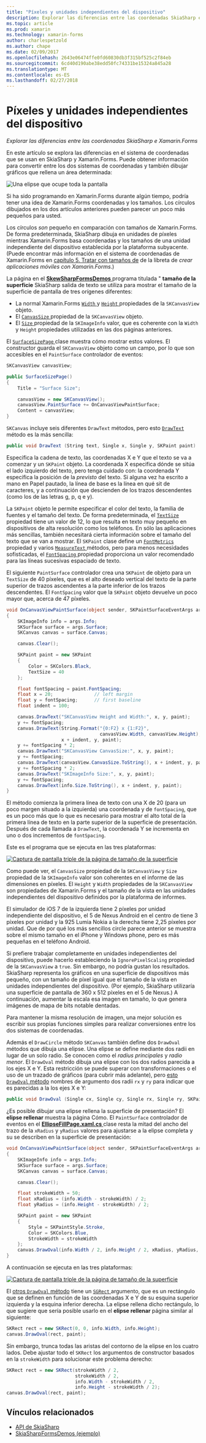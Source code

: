 ```yaml
---
title: "Píxeles y unidades independientes del dispositivo"
description: Explorar las diferencias entre las coordenadas SkiaSharp e Xamarin.Forms
ms.topic: article
ms.prod: xamarin
ms.technology: xamarin-forms
author: charlespetzold
ms.author: chape
ms.date: 02/09/2017
ms.openlocfilehash: 2643e06474ffe0fd60830db3f315bf525c2f84eb
ms.sourcegitcommit: 6cd40d190abe38edd50fc74331be15324a845a28
ms.translationtype: MT
ms.contentlocale: es-ES
ms.lasthandoff: 02/27/2018
---
```

# <a name="pixels-and-device-independent-units"></a>Píxeles y unidades independientes del dispositivo

_Explorar las diferencias entre las coordenadas SkiaSharp e Xamarin.Forms_

En este artículo se explora las diferencias en el sistema de coordenadas que se usan en SkiaSharp y Xamarin.Forms. Puede obtener información para convertir entre los dos sistemas de coordenadas y también dibujar gráficos que rellena un área determinada:

![](pixels-images/screenfillexample.png "Una elipse que ocupe toda la pantalla")

Si ha sido programando en Xamarin.Forms durante algún tiempo, podría tener una idea de Xamarin.Forms coordenadas y los tamaños. Los círculos dibujados en los dos artículos anteriores pueden parecer un poco más pequeños para usted.

Los círculos *son* pequeño en comparación con tamaños de Xamarin.Forms. De forma predeterminada, SkiaSharp dibuja en unidades de píxeles mientras Xamarin.Forms basa coordenadas y los tamaños de una unidad independiente del dispositivo establecida por la plataforma subyacente. (Puede encontrar más información en el sistema de coordenadas de Xamarin.Forms en [capítulo 5. Tratar con tamaños de](~/xamarin-forms/creating-mobile-apps-xamarin-forms/summaries/chapter05.md) de la libreta de *crear aplicaciones móviles con Xamarin.Forms*.)

La página en el [ **SkewSharpFormsDemos** ](https://developer.xamarin.com/samples/xamarin-forms/SkiaSharpForms/SkiaSharpFormsDemos/) programa titulada " **tamaño de la superficie** SkiaSharp salida de texto se utiliza para mostrar el tamaño de la superficie de pantalla de tres orígenes diferentes:

- La normal Xamarin.Forms [ `Width` ](https://developer.xamarin.com/api/property/Xamarin.Forms.VisualElement.Width/) y [ `Height` ](https://developer.xamarin.com/api/property/Xamarin.Forms.VisualElement.Height/) propiedades de la `SKCanvasView` objeto.
- El [ `CanvasSize` ](https://developer.xamarin.com/api/property/SkiaSharp.Views.Forms.SKCanvasView.CanvasSize/) propiedad de la `SKCanvasView` objeto.
- El [ `Size` ](https://developer.xamarin.com/api/property/SkiaSharp.SKImageInfo.Size/) propiedad de la `SKImageInfo` valor, que es coherente con la `Width` y `Height` propiedades utilizadas en las dos páginas anteriores.

El [ `SurfaceSizePage` ](https://github.com/xamarin/xamarin-forms-samples/blob/master/SkiaSharpForms/SkiaSharpFormsDemos/SkiaSharpFormsDemos/SkiaSharpFormsDemos/Basics/SurfaceSizePage.cs) clase muestra cómo mostrar estos valores. El constructor guarda el `SKCanvasView` objeto como un campo, por lo que son accesibles en el `PaintSurface` controlador de eventos:

```csharp
SKCanvasView canvasView;

public SurfaceSizePage()
{
    Title = "Surface Size";

    canvasView = new SKCanvasView();
    canvasView.PaintSurface += OnCanvasViewPaintSurface;
    Content = canvasView;
}
```

`SKCanvas` incluye seis diferentes `DrawText` métodos, pero esto [ `DrawText` ](https://developer.xamarin.com/api/member/SkiaSharp.SKCanvas.DrawText/p/System.String/System.Single/System.Single/SkiaSharp.SKPaint/) método es la más sencilla:

```csharp
public void DrawText (String text, Single x, Single y, SKPaint paint)
```

Especifica la cadena de texto, las coordenadas X e Y que el texto se va a comenzar y un `SKPaint` objeto. La coordenada X especifica dónde se sitúa el lado izquierdo del texto, pero tenga cuidado con: la coordenada Y especifica la posición de la *previsto* del texto. Si alguna vez ha escrito a mano en Papel pautado, la línea de base es la línea en qué sit de caracteres, y a continuación que descienden de los trazos descendentes (como los de las letras g, p, q e y).

La `SKPaint` objeto le permite especificar el color del texto, la familia de fuentes y el tamaño del texto. De forma predeterminada, el [ `TextSize` ](https://developer.xamarin.com/api/property/SkiaSharp.SKPaint.TextSize/) propiedad tiene un valor de 12, lo que resulta en texto muy pequeño en dispositivos de alta resolución como los teléfonos. En sólo las aplicaciones más sencillas, también necesitará cierta información sobre el tamaño del texto que se van a mostrar. El `SKPaint` clase define un [ `FontMetrics` ](https://developer.xamarin.com/api/property/SkiaSharp.SKPaint.FontMetrics/) propiedad y varios [ `MeasureText` ](https://developer.xamarin.com/api/member/SkiaSharp.SKPaint.MeasureText/p/System.String/) métodos, pero para menos necesidades sofisticadas, el [ `FontSpacing` ](https://developer.xamarin.com/api/property/SkiaSharp.SKPaint.FontSpacing/) propiedad proporciona un valor recomendado para las líneas sucesivas espaciado de texto.

El siguiente `PaintSurface` controlador crea una `SKPaint` de objeto para un `TextSize` de 40 píxeles, que es el alto deseado vertical del texto de la parte superior de trazos ascendentes a la parte inferior de los trazos descendentes. El `FontSpacing` valor que la `SKPaint` objeto devuelve un poco mayor que, acerca de 47 píxeles.

```csharp
void OnCanvasViewPaintSurface(object sender, SKPaintSurfaceEventArgs args)
{
    SKImageInfo info = args.Info;
    SKSurface surface = args.Surface;
    SKCanvas canvas = surface.Canvas;

    canvas.Clear();

    SKPaint paint = new SKPaint
    {
        Color = SKColors.Black,
        TextSize = 40
    };

    float fontSpacing = paint.FontSpacing;
    float x = 20;               // left margin
    float y = fontSpacing;      // first baseline
    float indent = 100;

    canvas.DrawText("SKCanvasView Height and Width:", x, y, paint);
    y += fontSpacing;
    canvas.DrawText(String.Format("{0:F2} x {1:F2}",
                                  canvasView.Width, canvasView.Height),
                    x + indent, y, paint);
    y += fontSpacing * 2;
    canvas.DrawText("SKCanvasView CanvasSize:", x, y, paint);
    y += fontSpacing;
    canvas.DrawText(canvasView.CanvasSize.ToString(), x + indent, y, paint);
    y += fontSpacing * 2;
    canvas.DrawText("SKImageInfo Size:", x, y, paint);
    y += fontSpacing;
    canvas.DrawText(info.Size.ToString(), x + indent, y, paint);
}
```

El método comienza la primera línea de texto con una X de 20 (para un poco margen situado a la izquierda) una coordenada y de `fontSpacing`, que es un poco más que lo que es necesario para mostrar el alto total de la primera línea de texto en la parte superior de la superficie de presentación. Después de cada llamada a `DrawText`, la coordenada Y se incrementa en uno o dos incrementos de `fontSpacing`.

Este es el programa que se ejecuta en las tres plataformas:

[![](pixels-images/surfacesize-small.png "Captura de pantalla triple de la página de tamaño de la superficie")](pixels-images/surfacesize-large.png "Triple captura de pantalla de la página de tamaño de la superficie")

Como puede ver, el `CanvasSize` propiedad de la `SKCanvasView` y `Size` propiedad de la `SKImageInfo` valor son coherentes en el informe de las dimensiones en píxeles. El `Height` y `Width` propiedades de la `SKCanvasView` son propiedades de Xamarin.Forms y el tamaño de la vista en las unidades independientes del dispositivo definidos por la plataforma de informes.

El simulador de iOS 7 de la izquierda tiene 2 píxeles por unidad independiente del dispositivo, el 5 de Nexus Android en el centro de tiene 3 píxeles por unidad y la 925 Lumia Nokia a la derecha tiene 2,25 píxeles por unidad. Que de por qué los más sencillos circle parece anterior se muestra sobre el mismo tamaño en el iPhone y Windows phone, pero es más pequeñas en el teléfono Android.

Si prefiere trabajar completamente en unidades independientes del dispositivo, puede hacerlo estableciendo la `IgnorePixelScaling` propiedad de la `SKCanvasView` a `true`. Sin embargo, no podría gustan los resultados. SkiaSharp representa los gráficos en una superficie de dispositivos más pequeño, con un tamaño de píxel igual que el tamaño de la vista en unidades independientes del dispositivo. (Por ejemplo, SkiaSharp utilizaría una superficie de pantalla de 360 x 512 píxeles en el 5 de Nexus.) A continuación, aumentar la escala esa imagen en tamaño, lo que genera imágenes de mapa de bits notable dentadas.

Para mantener la misma resolución de imagen, una mejor solución es escribir sus propias funciones simples para realizar conversiones entre los dos sistemas de coordenadas.

Además el `DrawCircle` método `SKCanvas` también define dos `DrawOval` métodos que dibuja una elipse. Una elipse se define mediante dos radii en lugar de un solo radio. Se conocen como el *radius principales* y *radio menor*. El `DrawOval` método dibuja una elipse con los dos radios parecida a los ejes X e Y. Esta restricción se puede superar con transformaciones o el uso de un trazado de gráficos (para cubrir más adelante), pero [esto `DrawOval` método](https://developer.xamarin.com/api/member/SkiaSharp.SKCanvas.DrawOval/p/System.Single/System.Single/System.Single/System.Single/SkiaSharp.SKPaint/) nombres de argumento dos radii `rx` y `ry` para indicar que es parecidas a la los ejes X e Y:

```csharp
public void DrawOval (Single cx, Single cy, Single rx, Single ry, SKPaint paint)
```

¿Es posible dibujar una elipse rellena la superficie de presentación? El **elipse rellenar** muestra la página Cómo. El `PaintSurface` controlador de eventos en el [ **EllipseFillPage.xaml.cs** ](https://github.com/xamarin/xamarin-forms-samples/blob/master/SkiaSharpForms/SkiaSharpFormsDemos/SkiaSharpFormsDemos/SkiaSharpFormsDemos/Basics/EllipseFillPage.xaml.cs) clase resta la mitad del ancho del trazo de la `xRadius` y `yRadius` valores para ajustarse a la elipse completa y su se describen en la superficie de presentación:

```csharp
void OnCanvasViewPaintSurface(object sender, SKPaintSurfaceEventArgs args)
{
    SKImageInfo info = args.Info;
    SKSurface surface = args.Surface;
    SKCanvas canvas = surface.Canvas;

    canvas.Clear();

    float strokeWidth = 50;
    float xRadius = (info.Width - strokeWidth) / 2;
    float yRadius = (info.Height - strokeWidth) / 2;

    SKPaint paint = new SKPaint
    {
        Style = SKPaintStyle.Stroke,
        Color = SKColors.Blue,
        StrokeWidth = strokeWidth
    };
    canvas.DrawOval(info.Width / 2, info.Height / 2, xRadius, yRadius, paint);
}
```

A continuación se ejecuta en las tres plataformas:

[![](pixels-images/ellipsefill-small.png "Captura de pantalla triple de la página de tamaño de la superficie")](pixels-images/ellipsefill-large.png "Triple captura de pantalla de la página de tamaño de la superficie")

El [otros `DrawOval` método](https://developer.xamarin.com/api/member/SkiaSharp.SKCanvas.DrawOval/p/SkiaSharp.SKRect/SkiaSharp.SKPaint/) tiene un [ `SGRect` ](https://developer.xamarin.com/api/type/SkiaSharp.SKRect/) argumento, que es un rectángulo que se definen en función de las coordenadas X e Y de su esquina superior izquierda y la esquina inferior derecha. La elipse rellena dicho rectángulo, lo que sugiere que sería posible usarlo en el **elipse rellenar** página similar al siguiente:

```csharp
SKRect rect = new SKRect(0, 0, info.Width, info.Height);
canvas.DrawOval(rect, paint);
```

Sin embargo, trunca todas las aristas del contorno de la elipse en los cuatro lados. Debe ajustar todo el `SKRect` los argumentos de constructor basados en la `strokeWidth` para solucionar este problema derecho:

```csharp
SKRect rect = new SKRect(strokeWidth / 2,
                         strokeWidth / 2,
                         info.Width - strokeWidth / 2,
                         info.Height - strokeWidth / 2);
canvas.DrawOval(rect, paint);
```


## <a name="related-links"></a>Vínculos relacionados

- [API de SkiaSharp](https://developer.xamarin.com/api/root/SkiaSharp/)
- [SkiaSharpFormsDemos (ejemplo)](https://developer.xamarin.com/samples/xamarin-forms/SkiaSharpForms/SkiaSharpFormsDemos/)
